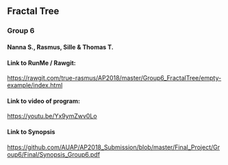 ## Fractal Tree

### Group 6
#### Nanna S., Rasmus, Sille & Thomas T.


#### Link to RunMe / Rawgit:
https://rawgit.com/true-rasmus/AP2018/master/Group6_FractalTree/empty-example/index.html

#### Link to video of program:
https://youtu.be/Yx9ymZwv0Lo

#### Link to Synopsis
https://github.com/AUAP/AP2018_Submission/blob/master/Final_Project/Group6/Final/Synopsis_Group6.pdf
